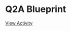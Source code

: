 # Q2A Blueprint

[View Activity](https://pair-code.github.io/datacardsplaybook/activities/q2a-blueprint)
